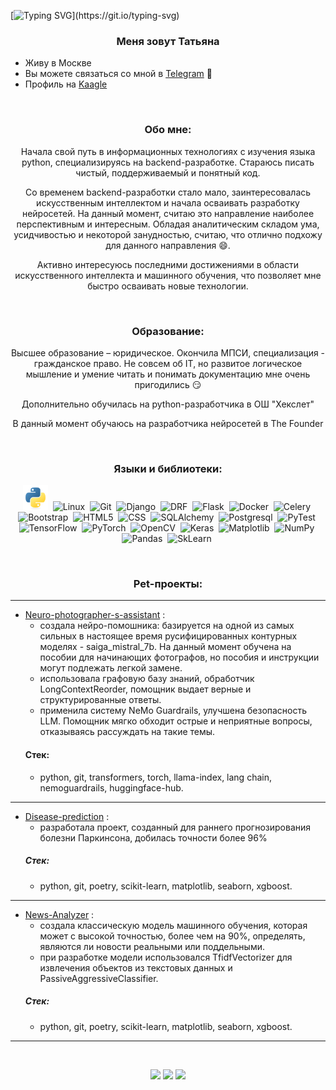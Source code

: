 [![Typing SVG](https://readme-typing-svg.herokuapp.com?font=Fira+Code&weight=600&size=25&pause=1000&color=081C24&center=true&vCenter=true&random=false&width=1200&lines=Welcome+to+my+GitHub!)](https://git.io/typing-svg)

### <div align="center">Меня зовут Татьяна </div>
- Живу в Москве
- Вы можете связаться со мной в [Telegram](https://t.me/Tarillia) 🤗
- Профиль на [Kaagle](https://www.kaggle.com/tarilia)
<br/>

### <div align="center">Обо мне:</p>
<p align="center">Начала свой путь в информационных технологиях с изучения языка python, специализируясь на backend-разработке. Стараюсь писать чистый, поддерживаемый и понятный код.</p>
<p align="center">Со временем backend-разработки стало мало, заинтересовалась искусственным интеллектом и начала осваивать разработку нейросетей. На данный момент, считаю это направление наиболее перспективным и интересным. Обладая аналитическим складом ума, усидчивостью и некоторой занудностью, считаю, что отлично подхожу для данного направления 😄.</p>
  <p align="center">Активно интересуюсь последними достижениями в области искусственного интеллекта и машинного обучения, что позволяет мне быстро осваивать новые технологии.</p>
</div>
<br/>

### <p align="center">Образование:</p>
<p align="center">Высшее образование – юридическое. Окончила МПСИ, специализация - гражданское право. Не совсем об IT, но развитое логическое мышление и умение читать и понимать документацию мне очень пригодились 😏</p>
</div>
<p align="center">Дополнительно обучилась на python-разработчика в ОШ "Хекслет"</p>
</div>
<p align="center">В данный момент обучаюсь на разработчика нейросетей в The Founder</p>
</div>
<br/>

### <p align="center">Языки и библиотеки:</p>
<div align="center">
  
<img src="https://github.com/devicons/devicon/blob/master/icons/python/python-original.svg" title="Python" alt="Python" width="40" height="40"/>&nbsp;
![Linux](https://img.shields.io/badge/-Linux-05122A?style=flat&logo=linux)&nbsp;
![Git](https://img.shields.io/badge/-Git-05122A?style=flat&logo=git)&nbsp;
![Django](https://img.shields.io/badge/-Django-05122A?style=flat&logo=django)&nbsp;
![DRF](https://img.shields.io/badge/-DRF-05122A?style=flat&logo=drf)&nbsp;
![Flask](https://img.shields.io/badge/-Flask-05122A?style=flat&logo=flask)&nbsp;
![Docker](https://img.shields.io/badge/-Docker-05122A?style=flat&logo=docker)&nbsp;
![Celery](https://img.shields.io/badge/-Celery-05122A?style=flat&logo=celery)&nbsp;
![Bootstrap](https://img.shields.io/badge/-Bootstrap-05122A?style=flat&logo=bootstrap)&nbsp;
![HTML5](https://img.shields.io/badge/-HTML5-05122A?style=flat&logo=HTML5)&nbsp;
![CSS](https://img.shields.io/badge/-CSS-05122A?style=flat&logo=CSS3)&nbsp;
![SQLAlchemy](https://img.shields.io/badge/-SQLAlchemy-05122A?style=flat&logo=SQLAlchemy)&nbsp;
![Postgresql](https://img.shields.io/badge/-Postgresql-05122A?style=flat&logo=postgresql)&nbsp;
![PyTest](https://img.shields.io/badge/-PyTest-05122A?style=flat&logo=PyTest)&nbsp;
![TensorFlow](https://img.shields.io/badge/-TensorFlow-05122A?style=flat&logo=TensorFlow)&nbsp;
![PyTorch](https://img.shields.io/badge/-PyTorch-05122A?style=flat&logo=PyTorch)&nbsp;
![OpenCV](https://img.shields.io/badge/-OpenCV-05122A?style=flat&logo=OpenCV)&nbsp;
![Keras](https://img.shields.io/badge/-Keras-05122A?style=flat&logo=Keras)&nbsp;
![Matplotlib](https://img.shields.io/badge/-Matplotlib-05122A?style=flat&logo=Matplotlib)&nbsp;
![NumPy](https://img.shields.io/badge/-NumPy-05122A?style=flat&logo=NumPy)&nbsp;
![Pandas](https://img.shields.io/badge/-Pandas-05122A?style=flat&logo=Pandas)&nbsp;
![SkLearn](https://img.shields.io/badge/-SkLearn-05122A?style=flat&logo=SkLearn)&nbsp;

</div>
<br/>

### <p align="center">Pet-проекты:</p>
_____________
  - [Neuro-photographer-s-assistant](https://github.com/Tarilia/Neuro-photographer-s-assistant) : 
     - создала нейро-помошника: базируется на одной из самых сильных в настоящее время русифицированных контурных моделях - saiga_mistral_7b. На данный момент обучена на пособии для начинающих фотографов, но пособия и инструкции могут подлежать легкой замене.
     - использовала графовую базу знаний, обработчик LongContextReorder, помощник выдает верные и структурированные ответы.
     - применила систему NeMo Guardrails, улучшена безопасность LLM. Помощник мягко обходит острые и неприятные вопросы, отказываясь рассуждать на такие темы.
     #### Стек:
     - python, git, transformers, torch, llama-index, lang chain, nemoguardrails, huggingface-hub. 
_____________
  - [Disease-prediction](https://github.com/Tarilia/Disease-prediction) :
     - разработала проект, созданный для раннего прогнозирования болезни Паркинсона, добилась точности более 96%
     ##### Стек:
     - python, git, poetry, scikit-learn, matplotlib, seaborn, xgboost. 
_____________
  - [News-Analyzer](https://github.com/Tarilia/News-Analyzer) :
     - создала классическую модель машинного обучения, которая может с высокой точностью, более чем на 90%, определять, являются ли новости реальными или поддельными.
     - при разработке модели использовался TfidfVectorizer для извлечения объектов из текстовых данных и PassiveAggressiveClassifier.
     ##### Стек:
     - python, git, poetry, scikit-learn, matplotlib, seaborn, xgboost. 
_____________
<br/>

<div align="center">

![](http://github-profile-summary-cards.vercel.app/api/cards/profile-details?username=Tarilia&theme=default)
![](http://github-profile-summary-cards.vercel.app/api/cards/stats?username=Tarilia&theme=default)
![](http://github-profile-summary-cards.vercel.app/api/cards/productive-time?username=Tarilia&theme=default&utcOffset=8)

</div>
<br/>
